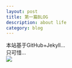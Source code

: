 ```yaml
---
layout: post
title: 第一篇BLOG
description: about life
category: blog
---
```


本站基于GitHub+Jekyll... <br/>
只可惜...
<br/>
<img src="/images/json.jpg" />
